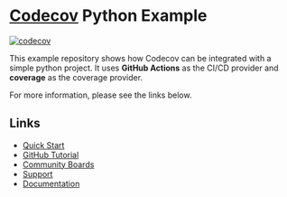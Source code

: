 # [Codecov](https://codecov.io) Python Example
[![codecov](https://codecov.io/github/codecovtom/example-python/branch/main/graph/badge.svg)](https://app.codecov.io/github/codecovtom/example-python)

This example repository shows how Codecov can be integrated with a simple python project. It uses **GitHub Actions** as the CI/CD provider and **coverage** as the coverage provider.

For more information, please see the links below.

## Links
- [Quick Start](https://docs.codecov.com/docs/quick-start)
- [GitHub Tutorial](https://docs.codecov.com/docs/github-tutorial)
- [Community Boards](https://community.codecov.io)
- [Support](https://codecov.io/support)
- [Documentation](https://docs.codecov.io)

